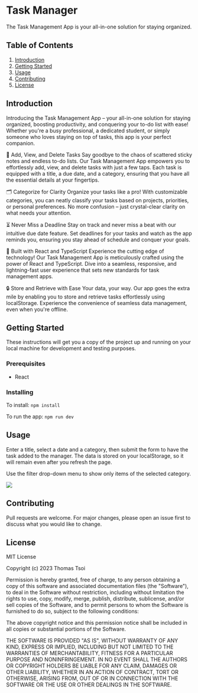 # Task Manager
The Task Management App is your all-in-one solution for staying organized.

## Table of Contents
1. [Introduction](#introduction)
2. [Getting Started](#getting-started)
3. [Usage](#usage)
4. [Contributing](#contributing)
5. [License](#license)

## Introduction
Introducing the Task Management App – your all-in-one solution for staying organized, boosting productivity, and conquering your to-do list with ease! Whether you're a busy professional, a dedicated student, or simply someone who loves staying on top of tasks, this app is your perfect companion.

📝 Add, View, and Delete Tasks
Say goodbye to the chaos of scattered sticky notes and endless to-do lists. Our Task Management App empowers you to effortlessly add, view, and delete tasks with just a few taps. Each task is equipped with a title, a due date, and a category, ensuring that you have all the essential details at your fingertips.

🗂️ Categorize for Clarity
Organize your tasks like a pro! With customizable categories, you can neatly classify your tasks based on projects, priorities, or personal preferences. No more confusion – just crystal-clear clarity on what needs your attention.

⏳ Never Miss a Deadline
Stay on track and never miss a beat with our intuitive due date feature. Set deadlines for your tasks and watch as the app reminds you, ensuring you stay ahead of schedule and conquer your goals.

🚀 Built with React and TypeScript
Experience the cutting edge of technology! Our Task Management App is meticulously crafted using the power of React and TypeScript. Dive into a seamless, responsive, and lightning-fast user experience that sets new standards for task management apps.

🔒 Store and Retrieve with Ease
Your data, your way. Our app goes the extra mile by enabling you to store and retrieve tasks effortlessly using localStorage. Experience the convenience of seamless data management, even when you're offline.

## Getting Started
These instructions will get you a copy of the project up and running on your local
machine for development and testing purposes.

### Prerequisites
- React

### Installing
To install:
```npm install```

To run the app:
```npm run dev```

## Usage
Enter a title, select a date and a category, then submit the form to have the task added to the manager. The data is stored on your localStorage, so it will remain even after you refresh the page.

Use the filter drop-down menu to show only items of the selected category.

![](https://github.com/tsoithomas/task-manager/blob/main/taskmanager.png?raw=true)

## Contributing
Pull requests are welcome. For major changes, please open an issue first to
discuss what you would like to change.

## License
MIT License

Copyright (c) 2023 Thomas Tsoi

Permission is hereby granted, free of charge, to any person obtaining a copy of this software and associated documentation files (the "Software"), to deal in the Software without restriction, including without limitation the rights to use, copy, modify, merge, publish, distribute, sublicense, and/or sell copies of the Software, and to permit persons to whom the Software is furnished to do so, subject to the following conditions:

The above copyright notice and this permission notice shall be included in all copies or substantial portions of the Software.

THE SOFTWARE IS PROVIDED "AS IS", WITHOUT WARRANTY OF ANY KIND, EXPRESS OR IMPLIED, INCLUDING BUT NOT LIMITED TO THE WARRANTIES OF MERCHANTABILITY, FITNESS FOR A PARTICULAR PURPOSE AND NONINFRINGEMENT. IN NO EVENT SHALL THE AUTHORS OR COPYRIGHT HOLDERS BE LIABLE FOR ANY CLAIM, DAMAGES OR OTHER LIABILITY, WHETHER IN AN ACTION OF CONTRACT, TORT OR OTHERWISE, ARISING FROM, OUT OF OR IN CONNECTION WITH THE SOFTWARE OR THE USE OR OTHER DEALINGS IN THE SOFTWARE.
